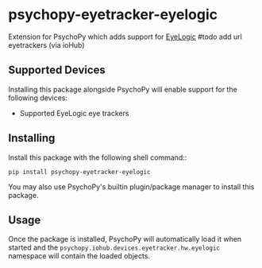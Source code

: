 # psychopy-eyetracker-eyelogic

Extension for PsychoPy which adds support for [EyeLogic]() #todo add url 
eyetrackers (via ioHub)

## Supported Devices

Installing this package alongside PsychoPy will enable support for the following 
devices:

* Supported EyeLogic eye trackers
    
## Installing

Install this package with the following shell command:: 

    pip install psychopy-eyetracker-eyelogic

You may also use PsychoPy's builtin plugin/package manager to install this 
package.

## Usage

Once the package is installed, PsychoPy will automatically load it when started 
and the `psychopy.iohub.devices.eyetracker.hw.eyelogic` namespace will contain the
loaded objects.